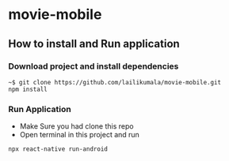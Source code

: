 # movie-mobile

## How to install and Run application 

### Download project and install dependencies

```
~$ git clone https://github.com/lailikumala/movie-mobile.git
npm install 
```

### Run Application
   <ul>
    <li>Make Sure you had clone this repo</li>
    <li>Open terminal in this project and run</li>
   </ul>
   
 ```
npx react-native run-android

```
